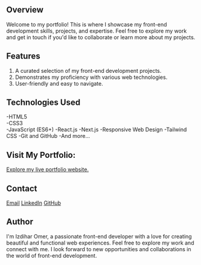 ## Overview
Welcome to my portfolio! This is where I showcase my front-end development skills, projects, and expertise. Feel free to explore my work and get in touch if you'd like to collaborate or learn more about my projects.

## Features
1. A curated selection of my front-end development projects.
2. Demonstrates my proficiency with various web technologies.
3. User-friendly and easy to navigate.

## Technologies Used
-HTML5 <br>
-CSS3 <br>
-JavaScript (ES6+) 
-React.js 
-Next.js 
-Responsive Web Design 
-Tailwind CSS 
-Git and GitHub 
-And more... 

 ## Visit My Portfolio:
 [Explore my live portfolio website.]( https://portfolio-project-izdiharomer-eosin.vercel.app/)

 ## Contact
[Email](ezdiharomerrrr@gmail.com)
[LinkedIn](https://www.linkedin.com/in/izdihar-omar-a09373242/)
[GitHub](https://github.com/Izdiharomer)

## Author
I'm Izdihar Omer, a passionate front-end developer with a love for creating beautiful and functional web experiences.
Feel free to explore my work and connect with me. I look forward to new opportunities and collaborations in the world of front-end development.
